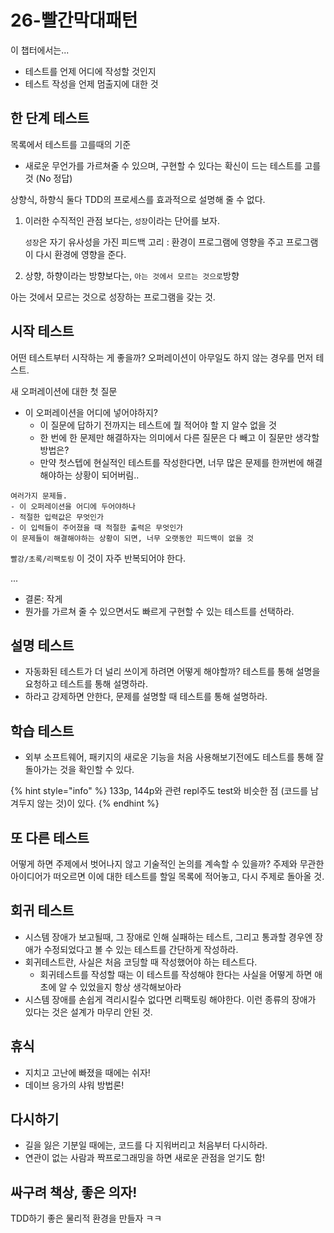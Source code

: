 # 26-빨간막대패턴

이 챕터에서는...

* 테스트를 언제 어디에 작성할 것인지
* 테스트 작성을 언제 멈출지에 대한 것

## 한 단계 테스트

목록에서 테스트를 고를때의 기준

* 새로운 무언가를 가르쳐줄 수 있으며, 구현할 수 있다는 확신이 드는 테스트를 고를것 \(No 정답\)

상향식, 하향식 둘다 TDD의 프로세스를 효과적으로 설명해 줄 수 없다.

1. 이러한 수직적인 관점 보다는, `성장`이라는 단어를 보자.

   `성장`은 자기 유사성을 가진 피드백 고리 : 환경이 프로그램에 영향을 주고 프로그램이 다시 환경에 영향을 준다.

2. 상향, 하향이라는 방향보다는, `아는 것에서 모르는 것으로`방향

아는 것에서 모르는 것으로 성장하는 프로그램을 갖는 것.

## 시작 테스트

어떤 테스트부터 시작하는 게 좋을까? 오퍼레이션이 아무일도 하지 않는 경우를 먼저 테스트.

새 오퍼레이션에 대한 첫 질문

* 이 오퍼레이션을 어디에 넣어야하지?
  * 이 질문에 답하기 전까지는 테스트에 뭘 적어야 할 지 알수 없을 것
  * 한 번에 한 문제만 해결하자는 의미에서 다른 질문은 다 빼고 이 질문만 생각할 방법은?
  * 만약 첫스텝에 현실적인 테스트를 작성한다면, 너무 많은 문제를 한꺼번에 해결해야하는 상황이 되어버림..

```text
여러가지 문제들.
- 이 오퍼레이션을 어디에 두어야하나
- 적절한 입력값은 무엇인가
- 이 입력들이 주어졌을 때 적절한 출력은 무엇인가
이 문제들이 해결해야하는 상황이 되면, 너무 오랫동안 피드백이 없을 것
```

`빨강/초록/리팩토링` 이 것이 자주 반복되어야 한다.

...

* 결론: 작게
* 뭔가를 가르쳐 줄 수 있으면서도 빠르게 구현할 수 있는 테스트를 선택하라.

## 설명 테스트

* 자동화된 테스트가 더 널리 쓰이게 하려면 어떻게 해야할까? 테스트를 통해 설명을 요청하고 테스트를 통해 설명하라.
* 하라고 강제하면 안한다, 문제를 설명할 때 테스트를 통해 설명하라.

## 학습 테스트

* 외부 소프트웨어, 패키지의 새로운 기능을 처음 사용해보기전에도 테스트를 통해 잘 돌아가는 것을 확인할 수 있다.

{% hint style="info" %}
133p, 144p와 관련 repl주도 test와 비슷한 점 \(코드를 남겨두지 않는 것\)이 있다.
{% endhint %}

## 또 다른 테스트

어떻게 하면 주제에서 벗어나지 않고 기술적인 논의를 계속할 수 있을까? 주제와 무관한 아이디어가 떠오르면 이에 대한 테스트를 할일 목록에 적어놓고, 다시 주제로 돌아올 것.

## 회귀 테스트

* 시스템 장애가 보고될때, 그 장애로 인해 실패하는 테스트, 그리고 통과할 경우엔 장애가 수정되었다고 볼 수 있는 테스트를 간단하게 작성하라.
* 회귀테스트란, 사실은 처음 코딩할 때 작성했어야 하는 테스트다.
  * 회귀테스트를 작성할 때는 이 테스트를 작성해야 한다는 사실을 어떻게 하면 애초에 알 수 있었을지 항상 생각해보아라
* 시스템 장애를 손쉽게 격리시킬수 없다면 리팩토링 해야한다. 이런 종류의 장애가 있다는 것은 설계가 마무리 안된 것.

## 휴식

* 지치고 고난에 빠졌을 때에는 쉬자!
* 데이브 응가의 샤워 방법론!

## 다시하기

* 길을 잃은 기분일 때에는, 코드를 다 지워버리고 처음부터 다시하라.
* 연관이 없는 사람과 짝프로그래밍을 하면 새로운 관점을 얻기도 함!

## 싸구려 책상, 좋은 의자!

TDD하기 좋은 물리적 환경을 만들자 ㅋㅋ

